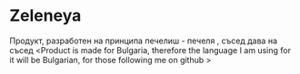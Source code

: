 # Zeleneya
Продукт, разработен на принципа печелиш - печеля , съсед дава на съсед 
<Product is made for Bulgaria, therefore the language I am using for it will be Bulgarian, for those following me on github > 
